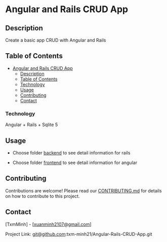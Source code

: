 # Angular and Rails CRUD App

## Description

Create a basic app CRUD with Angular and Rails

## Table of Contents
 
- [Angular and Rails CRUD App](#angular-and-rails-crud-app)
  - [Description](#description)
  - [Table of Contents](#table-of-contents)
  - [Technology](#technology)
  - [Usage](#usage)
  - [Contributing](#contributing)
  - [Contact](#contact)

### Technology

Angular + Rails + Sqlite 5

## Usage

* Choose folder [backend](https://github.com/txm-minh21/Angular-Rails-CRUD-App/tree/main/backend) to see detail information for rails
  
* Choose folder [frontend](https://github.com/txm-minh21/Angular-Rails-CRUD-App/tree/main/frontend) to see detail information for angular

## Contributing

Contributions are welcome! Please read our [CONTRIBUTING.md](CONTRIBUTING.md) for details on how to contribute to this project.

## Contact

[TxmMinh] - [xuanminh2107@gmail.com]

Project Link: git@github.com:txm-minh21/Angular-Rails-CRUD-App.git
 
